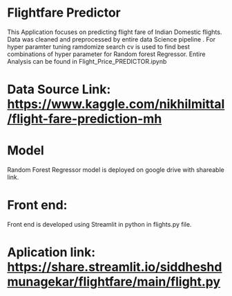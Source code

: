 # Flightfare Predictor

This Application focuses on predicting flight fare of Indian Domestic flights.
Data was cleaned and preprocessed by entire data Science pipeline .
For hyper paramter tuning ramdomize search cv is used to find best combinations of hyper parameter for Random forest Regressor.
Entire Analysis can be found in Flight_Price_PREDICTOR.ipynb 

# Data Source Link: https://www.kaggle.com/nikhilmittal/flight-fare-prediction-mh

# Model
Random Forest Regressor model is deployed on google drive with shareable link.

# Front end:
Front end is developed using Streamlit in python in flights.py file.


# Aplication link: **https://share.streamlit.io/siddheshdmunagekar/flightfare/main/flight.py**



